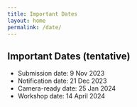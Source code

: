 ```yaml
---
title: Important Dates
layout: home
permalink: /date/
---
```


## Important Dates (tentative)

* Submission date: 9 Nov 2023
* Notification date: 21 Dec 2023
* Camera-ready date: 25 Jan 2024
* Workshop date: 14 April 2024

